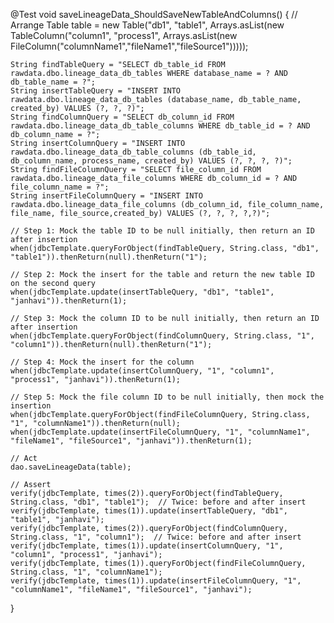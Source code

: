 @Test
void saveLineageData_ShouldSaveNewTableAndColumns() {
    // Arrange
    Table table = new Table("db1", "table1", Arrays.asList(new TableColumn("column1", "process1", Arrays.asList(new FileColumn("columnName1","fileName1","fileSource1")))));

    String findTableQuery = "SELECT db_table_id FROM rawdata.dbo.lineage_data_db_tables WHERE database_name = ? AND db_table_name = ?";
    String insertTableQuery = "INSERT INTO rawdata.dbo.lineage_data_db_tables (database_name, db_table_name, created_by) VALUES (?, ?, ?)";
    String findColumnQuery = "SELECT db_column_id FROM rawdata.dbo.lineage_data_db_table_columns WHERE db_table_id = ? AND db_column_name = ?";
    String insertColumnQuery = "INSERT INTO rawdata.dbo.lineage_data_db_table_columns (db_table_id, db_column_name, process_name, created_by) VALUES (?, ?, ?, ?)";
    String findFileColumnQuery = "SELECT file_column_id FROM rawdata.dbo.lineage_data_file_columns WHERE db_column_id = ? AND file_column_name = ?";
    String insertFileColumnQuery = "INSERT INTO rawdata.dbo.lineage_data_file_columns (db_column_id, file_column_name, file_name, file_source,created_by) VALUES (?, ?, ?, ?,?)";

    // Step 1: Mock the table ID to be null initially, then return an ID after insertion
    when(jdbcTemplate.queryForObject(findTableQuery, String.class, "db1", "table1")).thenReturn(null).thenReturn("1");

    // Step 2: Mock the insert for the table and return the new table ID on the second query
    when(jdbcTemplate.update(insertTableQuery, "db1", "table1", "janhavi")).thenReturn(1);

    // Step 3: Mock the column ID to be null initially, then return an ID after insertion
    when(jdbcTemplate.queryForObject(findColumnQuery, String.class, "1", "column1")).thenReturn(null).thenReturn("1");

    // Step 4: Mock the insert for the column
    when(jdbcTemplate.update(insertColumnQuery, "1", "column1", "process1", "janhavi")).thenReturn(1);

    // Step 5: Mock the file column ID to be null initially, then mock the insertion
    when(jdbcTemplate.queryForObject(findFileColumnQuery, String.class, "1", "columnName1")).thenReturn(null);
    when(jdbcTemplate.update(insertFileColumnQuery, "1", "columnName1", "fileName1", "fileSource1", "janhavi")).thenReturn(1);

    // Act
    dao.saveLineageData(table);

    // Assert
    verify(jdbcTemplate, times(2)).queryForObject(findTableQuery, String.class, "db1", "table1");  // Twice: before and after insert
    verify(jdbcTemplate, times(1)).update(insertTableQuery, "db1", "table1", "janhavi");
    verify(jdbcTemplate, times(2)).queryForObject(findColumnQuery, String.class, "1", "column1");  // Twice: before and after insert
    verify(jdbcTemplate, times(1)).update(insertColumnQuery, "1", "column1", "process1", "janhavi");
    verify(jdbcTemplate, times(1)).queryForObject(findFileColumnQuery, String.class, "1", "columnName1");
    verify(jdbcTemplate, times(1)).update(insertFileColumnQuery, "1", "columnName1", "fileName1", "fileSource1", "janhavi");
}
